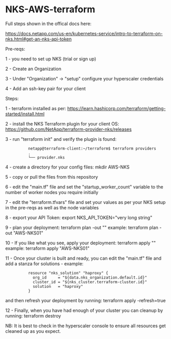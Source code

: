 # NKS-AWS-terraform

Full steps shown in the offical docs here:

https://docs.netapp.com/us-en/kubernetes-service/intro-to-terraform-on-nks.html#get-an-nks-api-token

Pre-reqs:

1 - you need to set up NKS (trial or sign up)

2 - Create an Organization

3 - Under "Organization" -> "setup" configure your hyperscaler credentials

4 - Add an ssh-key pair for your client

Steps:

1 - terraform installed as per: https://learn.hashicorp.com/terraform/getting-started/install.html

2 - install the NKS Terraform plugin for your client OS: https://github.com/NetApp/terraform-provider-nks/releases

3 - run "terraform init" and verify the plugin is found: 

              netapp@terraform-client:~/terraform$ terraform providers
              .
              └── provider.nks

4 - create a directory for your config files: mkdir AWS-NKS

5 - copy or pull the files from this repository

6 - edit the "main.tf" file and set the "startup_worker_count" variable to the number of worker nodes you require initially

7 - edit the "terraform.tfvars" file and set your values as per your NKS setup in the pre-reqs as well as the node variables

8 - export your API Token: export NKS_API_TOKEN="very long string"
  
9 - plan your deployment: terraform plan -out "<your name>"
    example:
              terraform plan -out "AWS-NKS01"
              
10 - If you like what you see, apply your deployment: terraform apply "<your name>"
    example: 
              terraform apply "AWS-NKS01"
              
11 - Once your cluster is built and ready, you can edit the "main.tf" file and add a stanza for solutions - example:

              resource "nks_solution" "haproxy" {
                org_id     = "${data.nks_organization.default.id}"
                cluster_id = "${nks_cluster.terraform-cluster.id}"
                solution   = "haproxy"
              }

and then refresh your deployment by running: terraform apply -refresh=true

12 - Finally, when you have had enough of your cluster you can cleanup by running: terraform destroy

NB: It is best to check in the hyperscaler console to ensure all resources get cleaned up as you expect.

